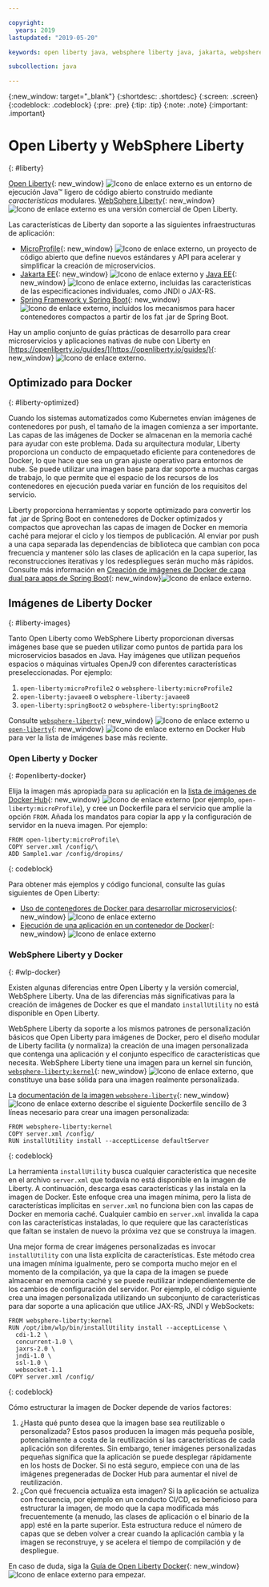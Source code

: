 ```yaml
---

copyright:
  years: 2019
lastupdated: "2019-05-20"

keywords: open liberty java, websphere liberty java, jakarta, webpshere docker, liberty docker, liberty docker images, installutility, microprofile java, dual layer docker, develop microservices

subcollection: java

---
```


{:new_window: target="_blank"}
{:shortdesc: .shortdesc}
{:screen: .screen}
{:codeblock: .codeblock}
{:pre: .pre}
{:tip: .tip}
{:note: .note}
{:important: .important}

# Open Liberty y WebSphere Liberty
{: #liberty}

[Open Liberty](https://openliberty.io/){: new_window} ![Icono de enlace externo](../icons/launch-glyph.svg "Icono de enlace externo") es un entorno de ejecución Java&trade; ligero de código abierto construido mediante *características* modulares. [WebSphere Liberty](https://developer.ibm.com/wasdev/){: new_window} ![Icono de enlace externo](../icons/launch-glyph.svg "Icono de enlace externo") es una versión comercial de Open Liberty. 

Las características de Liberty dan soporte a las siguientes infraestructuras de aplicación:

* [MicroProfile](https://microprofile.io/){: new_window} ![Icono de enlace externo](../icons/launch-glyph.svg "Icono de enlace externo"), un proyecto de código abierto que define nuevos estándares y API para acelerar y simplificar la creación de microservicios.
* [Jakarta EE](https://jakarta.ee){: new_window} ![Icono de enlace externo](../icons/launch-glyph.svg "Icono de enlace externo") y [Java EE](https://www.oracle.com/technetwork/java/javaee/overview/index.html){: new_window} ![Icono de enlace externo](../icons/launch-glyph.svg "Icono de enlace externo"), incluidas las características de las especificaciones individuales, como JNDI o JAX-RS.
* [Spring Framework y Spring Boot](https://www.ibm.com/support/knowledgecenter/en/SSEQTP_liberty/com.ibm.websphere.wlp.doc/ae/twlp_dep_springboot.html){: new_window} ![Icono de enlace externo](../icons/launch-glyph.svg "Icono de enlace externo"), incluidos los mecanismos para hacer contenedores compactos a partir de los fat .jar de Spring Boot.

Hay un amplio conjunto de guías prácticas de desarrollo para crear microservicios y aplicaciones nativas de nube con Liberty en [https://openliberty.io/guides/](https://openliberty.io/guides/){: new_window} ![Icono de enlace externo](../icons/launch-glyph.svg "Icono de enlace externo").

## Optimizado para Docker
{: #liberty-optimized}

Cuando los sistemas automatizados como Kubernetes envían imágenes de contenedores por push, el tamaño de la imagen comienza a ser importante. Las capas de las imágenes de Docker se almacenan en la memoria caché para ayudar con este problema. Dada su arquitectura modular, Liberty proporciona un conducto de empaquetado eficiente para contenedores de Docker, lo que hace que sea un gran ajuste operativo para entornos de nube. Se puede utilizar una imagen base para dar soporte a muchas cargas de trabajo, lo que permite que el espacio de los recursos de los contenedores en ejecución pueda variar en función de los requisitos del servicio.

Liberty proporciona herramientas y soporte optimizado para convertir los fat .jar de Spring Boot en contenedores de Docker optimizados y compactos que aprovechan las capas de imagen de Docker en memoria caché para mejorar el ciclo y los tiempos de publicación. Al enviar por push a una capa separada las dependencias de biblioteca que cambian con poca frecuencia y mantener sólo las clases de aplicación en la capa superior, las reconstrucciones iterativas y los redespliegues serán mucho más rápidos. Consulte más información en [Creación de imágenes de Docker de capa dual para apps de Spring Boot](https://openliberty.io/blog/2018/07/02/creating-dual-layer-docker-images-for-spring-boot-apps.html){: new_window}![Icono de enlace externo](../icons/launch-glyph.svg "Icono de enlace externo").

## Imágenes de Liberty Docker
{: #liberty-images}

Tanto Open Liberty como WebSphere Liberty proporcionan diversas imágenes base que se pueden utilizar como puntos de partida para los microservicios basados en Java. Hay imágenes que utilizan pequeños espacios o máquinas virtuales OpenJ9 con diferentes características preseleccionadas. Por ejemplo:

1. `open-liberty:microProfile2` o `websphere-liberty:microProfile2`
2. `open-liberty:javaee8` o `websphere-liberty:javaee8`
3. `open-liberty:springBoot2` o `websphere-liberty:springBoot2`

Consulte [`websphere-liberty`](https://hub.docker.com/_/websphere-liberty/){: new_window} ![Icono de enlace externo](../icons/launch-glyph.svg "Icono de enlace externo") u [`open-liberty`](https://hub.docker.com/_/open-liberty/){: new_window} ![Icono de enlace externo](../icons/launch-glyph.svg "Icono de enlace externo") en Docker Hub para ver la lista de imágenes base más reciente.

### Open Liberty y Docker
{: #openliberty-docker}

Elija la imagen más apropiada para su aplicación en la [lista de imágenes de Docker Hub](https://hub.docker.com/_/open-liberty/){: new_window} ![Icono de enlace externo](../icons/launch-glyph.svg "Icono de enlace externo") (por ejemplo, `open-liberty:microProfile`), y cree un Dockerfile para el servicio que amplíe la opción `FROM`. Añada los mandatos para copiar la app y la configuración de servidor en la nueva imagen. Por ejemplo:

```docker
FROM open-liberty:microProfile\
COPY server.xml /config/\
ADD Sample1.war /config/dropins/
```
{: codeblock}

Para obtener más ejemplos y código funcional, consulte las guías siguientes de Open Liberty:

* [Uso de contenedores de Docker para desarrollar microservicios](https://openliberty.io/guides/docker.html){: new_window} ![Icono de enlace externo](../icons/launch-glyph.svg "Icono de enlace externo")
* [Ejecución de una aplicación en un contenedor de Docker](https://openliberty.io/guides/getting-started.html#running-the-application-in-a-docker-container){: new_window} ![Icono de enlace externo](../icons/launch-glyph.svg "Icono de enlace externo")

### WebSphere Liberty y Docker
{: #wlp-docker}

Existen algunas diferencias entre Open Liberty y la versión comercial, WebSphere Liberty. Una de las diferencias más significativas para la creación de imágenes de Docker es que el mandato `installUtility` no está disponible en Open Liberty.

WebSphere Liberty da soporte a los mismos patrones de personalización básicos que Open Liberty para imágenes de Docker, pero el diseño modular de Liberty facilita (y normaliza) la creación de una imagen personalizada que contenga una aplicación y el conjunto específico de características que necesita. WebSphere Liberty tiene una imagen para un kernel sin función, [`websphere-liberty:kernel`](https://github.com/WASdev/ci.docker/blob/9d28dfba4d20596f89b393bc9e3ae8295feec469/ga/developer/kernel/Dockerfile){: new_window} ![Icono de enlace externo](../icons/launch-glyph.svg "Icono de enlace externo"), que constituye una base sólida para una imagen realmente personalizada.

La [documentación de la imagen `websphere-liberty`](https://hub.docker.com/_/websphere-liberty/){: new_window} ![Icono de enlace externo](../icons/launch-glyph.svg "Icono de enlace externo") describe el siguiente Dockerfile sencillo de 3 líneas necesario para crear una imagen personalizada:

```docker
FROM websphere-liberty:kernel
COPY server.xml /config/
RUN installUtility install --acceptLicense defaultServer
```
{: codeblock}

La herramienta `installUtility` busca cualquier característica que necesite en el archivo `server.xml` que todavía no está disponible en la imagen de Liberty. A continuación, descarga esas características y las instala en la imagen de Docker. Este enfoque crea una imagen mínima, pero la lista de características implícitas en `server.xml` no funciona bien con las capas de Docker en memoria caché. Cualquier cambio en `server.xml` invalida la capa con las características instaladas, lo que requiere que las características que faltan se instalen de nuevo la próxima vez que se construya la imagen.

Una mejor forma de crear imágenes personalizadas es invocar `installUtility` con una lista explícita de características. Este método crea una imagen mínima igualmente, pero se comporta mucho mejor en el momento de la compilación, ya que la capa de la imagen se puede almacenar en memoria caché y se puede reutilizar independientemente de los cambios de configuración del servidor. Por ejemplo, el código siguiente crea una imagen personalizada utilizando un subconjunto de características para dar soporte a una aplicación que utilice JAX-RS, JNDI y WebSockets:

```docker
FROM websphere-liberty:kernel
RUN /opt/ibm/wlp/bin/installUtility install --acceptLicense \
  cdi-1.2 \
  concurrent-1.0 \
  jaxrs-2.0 \
  jndi-1.0 \
  ssl-1.0 \
  websocket-1.1
COPY server.xml /config/
```
{: codeblock}

Cómo estructurar la imagen de Docker depende de varios factores:

1. ¿Hasta qué punto desea que la imagen base sea reutilizable o personalizada?
    Estos pasos producen la imagen más pequeña posible, potencialmente a costa de la reutilización si las características de cada aplicación son diferentes. Sin embargo, tener imágenes personalizadas pequeñas significa que la aplicación se puede desplegar rápidamente en los hosts de Docker. Si no está seguro, empiece con una de las imágenes pregeneradas de Docker Hub para aumentar el nivel de reutilización.
2. ¿Con qué frecuencia actualiza esta imagen?
    Si la aplicación se actualiza con frecuencia, por ejemplo en un conducto CI/CD, es beneficioso para estructurar la imagen, de modo que la capa modificada más frecuentemente (a menudo, las clases de aplicación o el binario de la app) esté en la parte superior. Esta estructura reduce el número de capas que se deben volver a crear cuando la aplicación cambia y la imagen se reconstruye, y se acelera el tiempo de compilación y de despliegue.

En caso de duda, siga la [Guía de Open Liberty Docker](https://openliberty.io/guides/docker.html){: new_window} ![Icono de enlace externo](../icons/launch-glyph.svg "Icono de enlace externo") para empezar.
